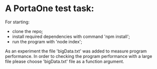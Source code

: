 # A PortaOne test task: 

For starting:
- clone the repo;
- install required dependencies with command 'npm install';
- run the program with 'node index';

As an experiment the file 'bigData.txt' was added to measure program performance.
In order to checking the program performance with a large file please choose 'bigData.txt' file as a function argument.
